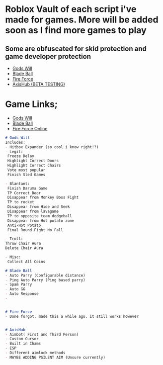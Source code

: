 # Roblox Vault of each script i've made for games. More will be added soon as I find more games to play

## Some are obfuscated for skid protection and game developer protection

- [Gods Will](https://github.com/Aegians/Gods-Will)
- [Blade Ball](https://github.com/Aegians/Bladez)
- [Fire Force](https://github.com/Aegians/Fire-Force)
- [AxisHub (BETA TESTING)](https://github.com/Aegians/AxisHub)


# Game Links;
- [Gods Will](https://www.roblox.com/games/12826178482/MOVIE-GAMEMODE-GIFTING-GODS-WILL?AssetId=12826178482)
- [Blade Ball](https://www.roblox.com/games/13772394625/Blade-Ball?AssetId=13772394625)
- [Fire Force Online](https://www.roblox.com/games/7390824960/ADOLLA-UPDATE-Fire-Force-Online)
 ```markdown
# Gods Will
Includes:
- Hitbox Expander (so cool i know right!?)
- Legit:
  Freeze Delay
  Highlight Correct Doors
  Highlight Correct Chairs
  Vote most popular
  Finish Sled Games

- Blantant:
  Finish Daruma Game
  TP Correct Door
  Disappear from Monkey Boss Fight
  TP to rocket
  Disappear from Hide and Seek
  Disappear from lavagame
  TP to opposite team dodgeball
  Disappear from Hot potato zone
  Anti-Hot Potato
  Final Round Fight No Fall

- Troll:
 Throw Chair Aura
 Delete Chair Aura

- Misc:
  Collect All Coins

# Blade Ball
- Auto Parry (Configurable distance)
- Ping Auto Parry (Ping based parry)
- Spam Parry
- Auto GG
- Auto Response
- 


# Fire Force
- Done forgot, made this a while ago, it still works however


# AxisHub
- Aimbot( First and Third Person)
- Custom Cursor
- Built in Chams
- ESP
- Different aimlock methods
- MAYBE ADDING PSILENT AIM (Unsure currently)





  
